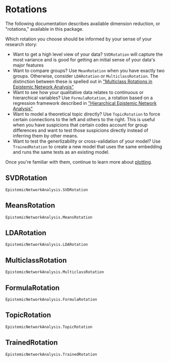 # Rotations

The following documentation describes available dimension reduction, or "rotations," available in this package.

Which rotation you choose should be informed by your sense of your research story:

- Want to get a high level view of your data? `SVDRotation` will capture the most variance and is good for getting an initial sense of your data's major features
- Want to compare groups? Use `MeanRotation` when you have exactly two groups. Otherwise, consider `LDARotation` or `MulticlassRotation`. The distinction between these is spelled out in ["Multiclass Rotations in Epistemic Network Analysis"](https://link.springer.com/chapter/10.1007/978-3-031-31726-2_5)
- Want to see how your qualitative data relates to continuous or hierarchical variables? Use `FormulaRotation`, a rotation based on a regression framework described in ["Hierarchical Epistemic Network Analysis"](https://www.qesoc.org/images/pdf/ICQE20_Proceedings_Supplement_Final_web.pdf#page=37)
- Want to model a theoretical topic directly? Use `TopicRotation` to force certain connections to the left and others to the right. This is useful when you have suspicions that certain codes account for group differences and want to test those suspicions directly instead of inferring them by other means.
- Want to test the generlizability or cross-validation of your model? Use `TrainedRotation` to create a new model that uses the same embedding and runs the same tests as an existing model.

Once you're familiar with them, continue to learn more about [plotting](plots.md).

## SVDRotation

```@docs
EpistemicNetworkAnalysis.SVDRotation
```

## MeansRotation

```@docs
EpistemicNetworkAnalysis.MeansRotation
```

## LDARotation

```@docs
EpistemicNetworkAnalysis.LDARotation
```

## MulticlassRotation

```@docs
EpistemicNetworkAnalysis.MulticlassRotation
```

## FormulaRotation

```@docs
EpistemicNetworkAnalysis.FormulaRotation
```

## TopicRotation

```@docs
EpistemicNetworkAnalysis.TopicRotation
```

## TrainedRotation

```@docs
EpistemicNetworkAnalysis.TrainedRotation
```
